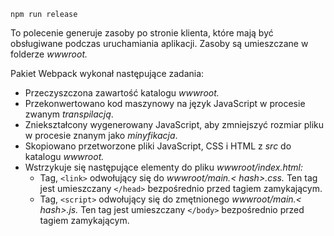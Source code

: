 ```console
npm run release
```

To polecenie generuje zasoby po stronie klienta, które mają być obsługiwane podczas uruchamiania aplikacji. Zasoby są umieszczane w folderze *wwwroot.*

Pakiet Webpack wykonał następujące zadania:

* Przeczyszczona zawartość katalogu *wwwroot.*
* Przekonwertowano kod maszynowy na język JavaScript w procesie zwanym *transpilacją*.
* Zniekształcony wygenerowany JavaScript, aby zmniejszyć rozmiar pliku w procesie znanym jako *minyfikacja*.
* Skopiowano przetworzone pliki JavaScript, CSS i HTML z *src* do katalogu *wwwroot.*
* Wstrzykuje się następujące elementy do pliku *wwwroot/index.html:*
  * Tag, `<link>` odwołujący się do *wwwroot/main.\< hash\>.css.* Ten tag jest umieszczany `</head>` bezpośrednio przed tagiem zamykającym.
  * Tag, `<script>` odwołujący się do zmętnionego *wwwroot/main.\< hash\>.js.* Ten tag jest umieszczany `</body>` bezpośrednio przed tagiem zamykającym.